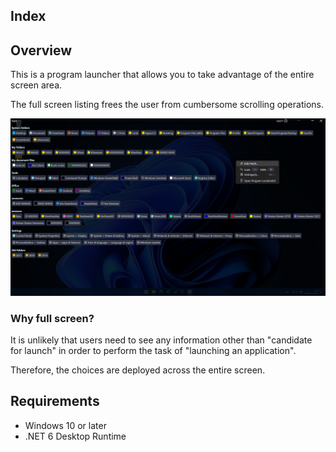 ## Index

## Overview

This is a program launcher that allows you to take advantage of the entire screen area.

The full screen listing frees the user from cumbersome scrolling operations.

![image](img/top-image.png)

### Why full screen?

It is unlikely that users need to see any information other than "candidate for launch" in order to perform the task of "launching an application".

Therefore, the choices are deployed across the entire screen.

## Requirements

- Windows 10 or later
- .NET 6 Desktop Runtime
